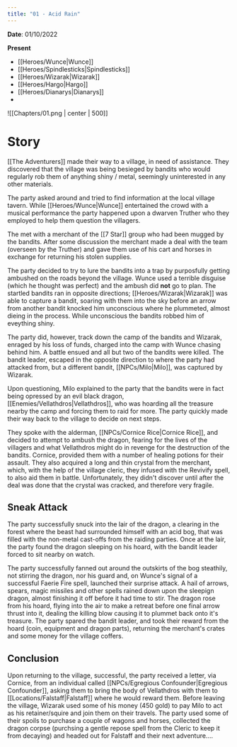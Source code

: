 ```yaml
---
title: "01 - Acid Rain"
---
```

**Date**: 01/10/2022

**Present**
* [[Heroes/Wunce|Wunce]]
* [[Heroes/Spindlesticks|Spindlesticks]]
* [[Heroes/Wizarak|Wizarak]]
* [[Heroes/Hargo|Hargo]]
* [[Heroes/Dianarys|Dianarys]]
* 

![[Chapters/01.png | center | 500]]
# Story

[[The Adventurers]] made their way to a village,  in need of assistance. They discovered that the village was being besieged by bandits who would regularly rob them of anything shiny / metal, seemingly uninterested in any other materials.

The party asked around and tried to find information at the local village tavern. While [[Heroes/Wunce|Wunce]] entertained the crowd with a musical performance the party happened upon a dwarven Truther who they employed to help them question the villagers.

The met with a merchant of the [[7 Star]] group who had been mugged by the bandits. After some discussion the merchant made a deal with the team (overseen by the Truther) and gave them use of his cart and horses in exchange for returning his stolen supplies.

The party decided to try to lure the bandits into a trap by purposfully getting ambushed on the roads beyond the village. Wunce used a terrible disguise (which he thought was perfect) and the ambush did **not** go to plan. The startled bandits ran in opposite directions; [[Heroes/Wizarak|Wizarak]] was able to capture a bandit, soaring with them into the sky before an arrow from another bandit knocked him unconscious where he plummeted, almost dieing in the process. While unconscious the bandits robbed him of eveything shiny.

The party did, however, track down the camp of the bandits and Wizarak, enraged by his loss of funds, charged into the camp with Wunce chasing behind him. A battle ensued and all but two  of the bandits were killed. The bandit leader, escaped in the opposite direction to where the party had attacked from, but a different bandit, [[NPCs/Milo|Milo]], was captured by Wizarak. 

Upon questioning, Milo explained to the party that the bandits were in fact being opressed by an evil black dragon, [[Enemies/Vellathdros|Vellathdros]], who was hoarding all the treasure nearby the camp and forcing them to raid for more. The party quickly made their way back to the village to decide on next steps.

They spoke with the alderman, [[NPCs/Cornice Rice|Cornice Rice]], and decided to attempt to ambush the dragon, fearing for the lives of the villagers and what Vellathdros might do in revenge for the destruction of the bandits. Cornice, provided them with a number of healing potions for their assault. They also acquired a long and thin crystal from the merchant, which, with the help of the village cleric, they infused with the Revivify spell, to also aid them in battle. Unfortunately, they didn't discover until after the deal was done that the crystal was cracked, and therefore very fragile.

## Sneak Attack

The party successfully snuck into the lair of the dragon, a clearing in the forest where the beast had surrounded himself with an acid bog, that was filled with the non-metal cast-offs from the raiding parties. Once at the lair, the party found the dragon sleeping on his hoard, with the bandit leader forced to sit nearby on watch. 

The party successfully fanned out around the outskirts of the bog steathily, not stirring the dragon, nor his guard and, on Wunce's signal of a successful Faerie Fire spell, launched their surprise attack. A hail of arrows, spears, magic missiles and other spells rained down upon the sleepign dragon, almost finishing it off before it had time to stir. The dragon rose from his hoard, flying into the air to make a retreat before one final arrow thrust into it, dealing the killing blow causing it to plummet back onto it's treasure. The party spared the bandit leader, and took their reward from the hoard (coin, equipment and dragon parts), returning the merchant's crates and some money for the village coffers. 

## Conclusion

Upon returning to the village, successful, the party received a letter, via Cornice, from an individual called [[NPCs/Egregious Confounder|Egregious Confounder]], asking them to bring the body of Vellathdros with them to [[Locations/Falstaff|Falstaff]] where he would reward them. Before leaving the village, Wizarak used some of his money (450 gold) to pay Milo to act as his retainer/squire and join them on their travels. The party used some of their spoils to purchase a couple of wagons and horses, collected the dragon corpse (purchsing a gentle repose spell from the Cleric to keep it from decaying) and headed out for Falstaff and their next adventure....